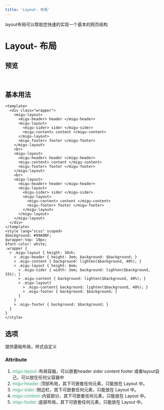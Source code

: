 ```yaml
---
title: 'Layout- 布局'
---
```

layout布局可以帮助您快速的实现一个基本的网页结构
# Layout- 布局

## 预览
&nbsp;
<ClientOnly>
  <layout-demo></layout-demo>
</ClientOnly>

## 基本用法
```vue
<template>
  <div class="wrapper">
    <migu-layout>
      <migu-header> header </migu-header>
      <migu-layout>
        <migu-sider> sider </migu-sider>
        <migu-content> content </migu-content>
      </migu-layout>
      <migu-footer> footer </migu-footer>
    </migu-layout>
    <br>
    <migu-layout>
      <migu-header> header </migu-header>
      <migu-content> content </migu-content>
      <migu-footer> footer </migu-footer>
    </migu-layout>
    <br>
    <migu-layout>
      <migu-header> header </migu-header>
      <migu-layout>
        <migu-sider> sider </migu-sider>
        <migu-layout>
          <migu-content> content </migu-content>
          <migu-footer> footer </migu-footer>
        </migu-layout>
      </migu-layout>
    </migu-layout>
  </div>
</template>
<style lang="scss" scoped>
$background: #99A9BF;
$wrapper-top: 10px;
$font-color: white;
.wrapper {
  > .migu-layout { height: 30vh;
    > .migu-header { height: 3em; background: $background; }
    > .migu-content { background: lighten($background, 40%); }
    > .migu-layout { height: 6em;
      > .migu-sider { width: 3em; background: lighten($background, 15%); }
      > .migu-content { background: lighten($background, 40%); }
      > .migu-layout{
        > .migu-content{ background: lighten($background, 40%); }
        > .migu-footer { background: $background; }
      }
    }
    > .migu-footer { background: $background; }
  }
}
</style>
```

## 选项
提供基础布局，样式自定义
### Attribute
1. <span style='color:#3eaf7c;background-color:#F8F8F8'> migu-layout </span>:布局容器，可以嵌套header sider content footer 或者layout自己，可以放在任何父容器中
2. <span style='color:#3eaf7c;background-color:#F8F8F8'> migu-header </span>:顶部布局，其下可嵌套任何元素，只能放在 Layout 中。
3. <span style='color:#3eaf7c;background-color:#F8F8F8'> migu-sider </span>:侧边栏，其下可嵌套任何元素，只能放在 Layout 中。
4. <span style='color:#3eaf7c;background-color:#F8F8F8'> migu-content </span>:内容部分，其下可嵌套任何元素，只能放在 Layout 中。
5. <span style='color:#3eaf7c;background-color:#F8F8F8'> migu-footer </span>:底部布局，其下可嵌套任何元素，只能放在 Layout 中。

